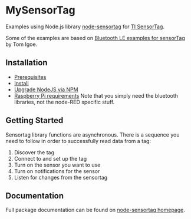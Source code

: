 # MySensorTag

Examples using Node.js library [node-sensortag][1] for [TI SensorTag][2]. 

Some of the examples are based on [Bluetooth LE examples for sensorTag][3] by Tom Igoe.

## Installation

* [Prerequisites][4] 
* [Install][5]
* [Upgrade NodeJS via NPM][8]
* [Raspberry Pi requirements][7] Note that you simply need the bluetooth libraries, not the node-RED specific stuff.

## Getting Started

Sensortag library functions are asynchronous. There is a sequence you need to follow in order to successfully read data from a tag:

1. Discover the tag
2. Connect to and set up the tag
3. Turn on the sensor you want to use
4. Turn on notifications for the sensor
5. Listen for changes from the sensortag

## Documentation

Full package documentation can be found on [node-sensortag homepage][6].


[1]: https://github.com/sandeepmistry/node-sensortag
[2]: http://www.ti.com/ww/en/wireless_connectivity/sensortag2015/
[3]: https://github.com/tigoe/BluetoothLE-Examples/tree/master/sensorTag
[4]: https://github.com/sandeepmistry/node-sensortag#prerequisites
[5]: https://github.com/sandeepmistry/node-sensortag#install
[6]: https://github.com/sandeepmistry/node-sensortag#usage
[7]: https://www.npmjs.com/package/node-red-node-sensortag
[8]: https://davidwalsh.name/upgrade-nodejs
